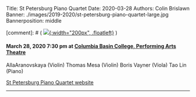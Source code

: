 Title: St Petersburg Piano Quartet
Date: 2020-03-28
Authors: Colin Brislawn
Banner: ./images/2019-2020/st-petersburg-piano-quartet-large.jpg
Bannerposition: middle

[comment]: # ( [![ ]({filename}/images/2017-2018/aeolus-quartet-400.jpg){:width="200px", .floatleft}]({filename}./AeolusQuartet.md) )

#### March 28, 2020 7:30 pm at [Columbia Basin College, Performing Arts Theatre](https://goo.gl/maps/BZDawJuNMRM2)

AllaAranovskaya (Violin)
Thomas Mesa (Violin)
Boris Vayner (Viola)
Tao Lin (Piano)

[St Petersburg Piano Quartet website](http://www.chambermuse.com/st-petersburg-quartet)

---
